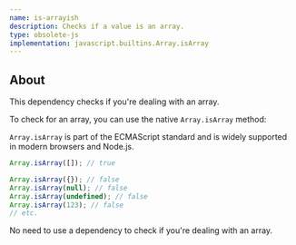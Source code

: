 ```yaml
---
name: is-arrayish
description: Checks if a value is an array.
type: obsolete-js
implementation: javascript.builtins.Array.isArray
---
```


## About

This dependency checks if you're dealing with an array.

To check for an array, you can use the native `Array.isArray` method:

`Array.isArray` is part of the ECMAScript standard and is widely supported in modern browsers and Node.js.

```js
Array.isArray([]); // true

Array.isArray({}); // false
Array.isArray(null); // false
Array.isArray(undefined); // false
Array.isArray(123); // false
// etc.
```

No need to use a dependency to check if you're dealing with an array.
